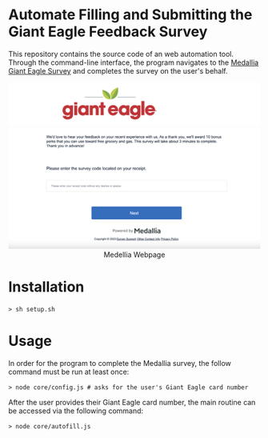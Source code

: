 # Automate Filling and Submitting the Giant Eagle Feedback Survey

This repository contains the source code of an web automation tool. Through the command-line interface, the program navigates to the [Medallia Giant Eagle Survey](https://survey3.medallia.com/ge) and completes the survey on the user's behalf.
<br>

<p align="center">
<img src = docs/medallia.com.png>
Medellia Webpage
</p>

# Installation

```shell
> sh setup.sh
```

# Usage
In order for the program to complete the Medallia survey, the follow command must be run at least once:
```shell
> node core/config.js # asks for the user's Giant Eagle card number
```

After the user provides their Giant Eagle card number, the main routine can be accessed via the following command:
```shell
> node core/autofill.js
```
